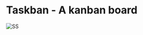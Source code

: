 # Taskban - A kanban board

![SS](https://i.ibb.co/FHPzsGk/Screen-Shot-2020-11-07-at-7-02-29-PM.png)